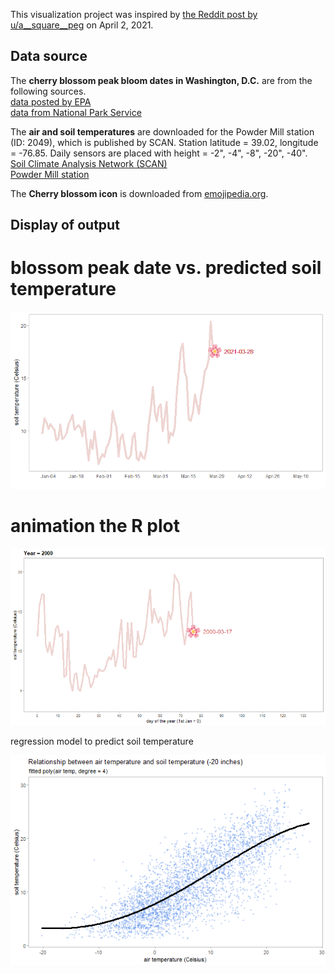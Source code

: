 This visualization project was inspired by [the Reddit post by u/a__square__peg](https://www.reddit.com/r/dataisbeautiful/comments/miihce/oc_explaining_peak_cherry_blossom_with_warming/) on April 2, 2021. 

## Data source

The __cherry blossom peak bloom dates in Washington, D.C.__ are from the following sources.  
[data posted by EPA](https://www.epa.gov/climate-indicators/cherry-blossoms#tab-4)  
[data from National Park Service](https://www.nps.gov/subjects/cherryblossom/bloom-watch.htm)

The __air and soil temperatures__ are downloaded for the Powder Mill station (ID: 2049), which is published by SCAN. Station latitude = 39.02, longitude = -76.85. Daily sensors are placed with height = -2", -4", -8", -20", -40".  
[Soil Climate Analysis Network (SCAN)](https://www.wcc.nrcs.usda.gov/scan/)  
[Powder Mill station](https://wcc.sc.egov.usda.gov/nwcc/site?sitenum=2049)

The __Cherry blossom icon__ is downloaded from [emojipedia.org](https://emojipedia.org/twitter/twemoji-1.0/cherry-blossom/).


## Display of output
# blossom peak date vs. predicted soil temperature
![alt text](https://github.com/qingranli/visProject_mini/blob/main/Blossom_in_DC/Rplot_2021_peak.png)

# animation the R plot
![alt text](https://github.com/qingranli/visProject_mini/blob/main/Blossom_in_DC/Rplot_animate_peak.gif)

regression model to predict soil temperature

![alt text](https://github.com/qingranli/visProject_mini/blob/main/Blossom_in_DC/Rplot_polyReg_result.png)